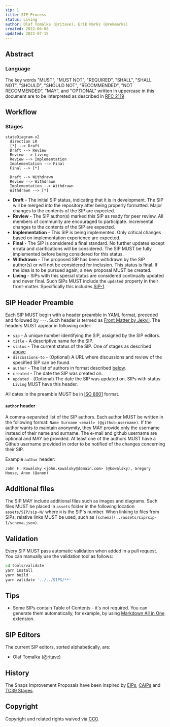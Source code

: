 ```yaml
---
sip: 1
title: SIP Process
status: Living
author: Olaf Tomalka (@ritave), Erik Marks (@rekmarks)
created: 2022-06-08
updated: 2022-07-15
---
```


## Abstract

### Language

The key words "MUST", "MUST NOT", "REQUIRED", "SHALL", "SHALL NOT",
"SHOULD", "SHOULD NOT", "RECOMMENDED", "NOT RECOMMENDED", "MAY", and
"OPTIONAL" written in uppercase in this document are to be interpreted as described in [RFC 2119](https://www.ietf.org/rfc/rfc2119.txt)

## Workflow

### Stages

```mermaid
stateDiagram-v2
  direction LR
  [*] --> Draft
  Draft --> Review
  Review --> Living
  Review --> Implementation
  Implementation --> Final
  Final --> [*]

  Draft --> Withdrawn
  Review --> Withdrawn
  Implementation --> Withdrawn
  Withdrawn --> [*]
```

- **Draft** - The initial SIP status, indicating that it is in development. The SIP will be merged into the repository after being properly formatted. Major changes to the contents of the SIP are expected.
- **Review** - The SIP author(s) marked this SIP as ready for peer review. All members of community are encouraged to participate. Incremental changes to the contents of the SIP are expected.
- **Implementation** - This SIP is being implemented. Only critical changes based on implementation experience are expected.
- **Final** - The SIP is considered a final standard. No further updates except errata and clarifications will be considered. The SIP MUST be fully implemented before being considered for this status.
- **Withdrawn** - The proposed SIP has been withdrawn by the SIP author(s) or will not be considered for inclusion. This status is final. If the idea is to be pursued again, a new proposal MUST be created.
- **Living** - SIPs with this special status are considered continually updated and never final. Such SIPs MUST include the `updated` property in their front-matter. Specifically this includes [SIP-1](./sip-1.md).

## SIP Header Preamble

Each SIP MUST begin with a header preamble in YAML format, preceded and followed by `---`. Such header is termed as [Front Matter by Jekyll](https://jekyllrb.com/docs/front-matter/). The headers MUST appear in following order:

- `sip` - A unique number identifying the SIP, assigned by the SIP editors.
- `title` - A descriptive name for the SIP.
- `status` - The current status of the SIP. One of stages as described [above](#stages).
- `discussions-to` - (Optional) A URL where discussions and review of the specified SIP can be found.
- `author` - The list of authors in format described [below](#author-header).
- `created` - The date the SIP was created on.
- `updated` - (Optional) The date the SIP was updated on. SIPs with status `Living` MUST have this header.

All dates in the preamble MUST be in [ISO 8601](https://en.wikipedia.org/wiki/ISO_8601) format.

#### `author` header

A comma-separated list of the SIP authors. Each author MUST be written in the following format: `Name Surname <email> (@github-username)`. If the author wants to maintain anonymity, they MAY provide only the username instead of their name and surname. The e-mail and github username are optional and MAY be provided. At least one of the authors MUST have a Github username provided in order to be notified of the changes concerning their SIP.

Example `author` header:

`John F. Kowalsky <john.kowalsky@domain.com> (@kowalsky), Gregory House, Anon (@anon)`

## Additional files

The SIP MAY include additional files such as images and diagrams. Such files MUST be placed in `assets` folder in the following location `assets/SIP/sip-N/` where `N` is the SIP's number. When linking to files from SIPs, relative links MUST be used, such as `[schema](../assets/sip/sip-1/schema.json)`.

## Validation

Every SIP MUST pass automatic validation when added in a pull request. You can manually use the validation tool as follows:

```bash
cd tools/validate
yarn install
yarn build
yarn validate '../../SIPS/**'
```

## Tips

- Some SIPs contain Table of Contents - it's not required. You can generate them automatically, for example, by using [Markdown All in One](https://marketplace.visualstudio.com/items?itemName=yzhang.markdown-all-in-one) extension.

## SIP Editors

The current SIP editors, sorted alphabetically, are:

- Olaf Tomalka ([@ritave](https://github.com/ritave))

## History

The Snaps Improvement Proposals have been inspired by [EIPs](https://github.com/ethereum/EIPs), [CAIPs](https://github.com/ChainAgnostic/CAIPs) and [TC39 Stages](https://tc39.es/process-document/).

## Copyright

Copyright and related rights waived via [CC0](../LICENSE).
